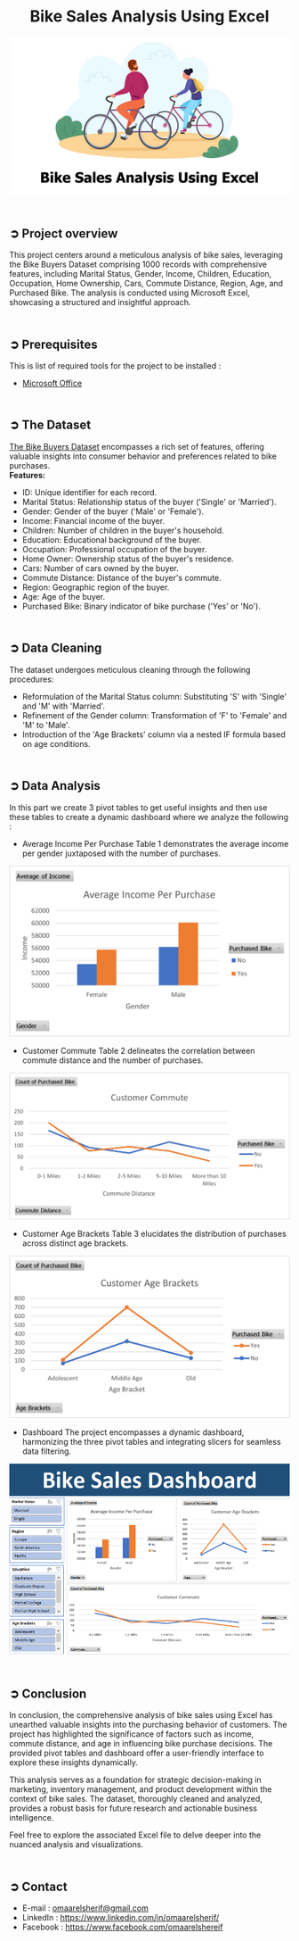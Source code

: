 <!-- PROJECT TITLE -->
<h1 align="center">Bike Sales Analysis Using Excel</h1>

<!-- HEADER -->
<p align="center">
  <img src="Images/Header.png"/>
</p>

<!-- PROJECT OVERVIEW -->
## <br>**➲ Project overview**
This project centers around a meticulous analysis of bike sales, leveraging the Bike Buyers Dataset comprising 1000 records with comprehensive features, including Marital Status, Gender, Income, Children, Education, Occupation, Home Ownership, Cars, Commute Distance, Region, Age, and Purchased Bike. The analysis is conducted using Microsoft Excel, showcasing a structured and insightful approach.

<!-- PREREQUISTIES -->
## <br>**➲ Prerequisites**
This is list of required tools for the project to be installed :
* <a href="https://www.microsoft.com/en-us/download/office" target="_blank">Microsoft Office</a>


<!-- THE DATASET -->
## <br>**➲ The Dataset**
<a href="https://www.kaggle.com/datasets/heeraldedhia/bike-buyers" target="_blank">The Bike Buyers Dataset</a>  encompasses a rich set of features, offering valuable insights into consumer behavior and preferences related to bike purchases.<br>
**Features:** 
- ID: Unique identifier for each record.  
- Marital Status: Relationship status of the buyer ('Single' or 'Married').    
- Gender: Gender of the buyer ('Male' or 'Female').   
- Income: Financial income of the buyer.  
- Children: Number of children in the buyer's household.  
- Education: Educational background of the buyer.  
- Occupation: Professional occupation of the buyer.  
- Home Owner: Ownership status of the buyer's residence.  
- Cars: Number of cars owned by the buyer.  
- Commute Distance: Distance of the buyer's commute.  
- Region: Geographic region of the buyer.  
- Age: Age of the buyer.  
- Purchased Bike: Binary indicator of bike purchase ('Yes' or 'No').

<!-- DATA CLEANING -->
## <br>**➲ Data Cleaning**
The dataset undergoes meticulous cleaning through the following procedures:
* Reformulation of the Marital Status column: Substituting 'S' with 'Single' and 'M' with 'Married'.
* Refinement of the Gender column: Transformation of 'F' to 'Female' and 'M' to 'Male'.
* Introduction of the 'Age Brackets' column via a nested IF formula based on age conditions.

<!-- DATA ANALYSIS -->
## <br>**➲ Data Analysis**
In this part we create 3 pivot tables to get useful insights and then use these tables to create a dynamic dashboard where we analyze the following :  
* Average Income Per Purchase
Table 1 demonstrates the average income per gender juxtaposed with the number of purchases.
<img src="Images/Table1_Avg_Income.png"/>

* Customer Commute
Table 2 delineates the correlation between commute distance and the number of purchases.
<img src="Images/Table2_Customer_Commute.png"/>

* Customer Age Brackets
Table 3 elucidates the distribution of purchases across distinct age brackets.
<img src="Images/Table3_Customer_Age_Bracket.png"/>

* Dashboard
The project encompasses a dynamic dashboard, harmonizing the three pivot tables and integrating slicers for seamless data filtering.
<img src="Images/Dashboard.png"/>

<!-- CONCLUSION -->
## <br>**➲ Conclusion**
In conclusion, the comprehensive analysis of bike sales using Excel has unearthed valuable insights into the purchasing behavior of customers. The project has highlighted the significance of factors such as income, commute distance, and age in influencing bike purchase decisions. The provided pivot tables and dashboard offer a user-friendly interface to explore these insights dynamically.

This analysis serves as a foundation for strategic decision-making in marketing, inventory management, and product development within the context of bike sales. The dataset, thoroughly cleaned and analyzed, provides a robust basis for future research and actionable business intelligence.

Feel free to explore the associated Excel file to delve deeper into the nuanced analysis and visualizations.

<!-- CONTACT -->
## <br>**➲ Contact**
- E-mail   : [omaarelsherif@gmail.com](mailto:omaarelsherif@gmail.com)
- LinkedIn : https://www.linkedin.com/in/omaarelsherif/
- Facebook : https://www.facebook.com/omaarelshereif
